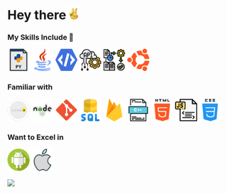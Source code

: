 # Hey there<img src="https://raw.githubusercontent.com/nyu19/nyu19/master/media/peace.gif" width="30" height="30">
<!-- <img src="https://www.codewars.com/users/nyu19/badges/large" alt="nyu19s' Codewars Badge" title="nyu19s' Codewars Badge"/> -->


### My Skills Include 💪
<p align="left">
	<img title="Intermediate Python" alt="Python" src="https://raw.githubusercontent.com/nyu19/nyu19/master/media/py.svg" width="50" height="50" />
	<img title="Intermediate Java" alt="Java" src="https://raw.githubusercontent.com/nyu19/nyu19/master/media/java.png" width="50" height="50" />
	<img title="Discord Bot Development" alt="Discord Bot Development" src="https://raw.githubusercontent.com/nyu19/nyu19/master/media/discord.png" height="50" width="50"/>
	<img title="REST APIs" alt="REST APIs" src="https://raw.githubusercontent.com/nyu19/nyu19/master/media/api.png" width="50px" height="50px">
	<img title="Automation / Web-Automation" alt="Automation" src="https://raw.githubusercontent.com/nyu19/nyu19/master/media/automation.png" width="50px" height="50px">
	<img title="Ubuntu / Linux" alt="Ubuntu" src="https://raw.githubusercontent.com/nyu19/nyu19/master/media/ubuntu.png" width="50px" height="50px">
</p>

### Familiar with

<p align="left">
	<img title="Express JS" alt="Express JS" src="https://raw.githubusercontent.com/nyu19/nyu19/master/media/express.png" width="50" height="50" />
	<img title="Node JS" alt="Node JS" src="https://raw.githubusercontent.com/nyu19/nyu19/master/media/node.png" width="50" height="50" />
    	<img title="Git" alt="Git" src="https://raw.githubusercontent.com/nyu19/nyu19/master/media/git.svg" width="50" height="50" />
	<img title="SQL" alt="SQL" src="https://raw.githubusercontent.com/nyu19/nyu19/master/media/sql.svg" width="50" height="50" />	
	<img title="Firebase" alt="Firebase" src="https://raw.githubusercontent.com/nyu19/nyu19/master/media/firebase.svg" width="50" height="50" />
	<img title="C++" alt="C++" src="https://raw.githubusercontent.com/nyu19/nyu19/master/media/cpp.svg" width="50" height="50" />
	<img title="HTML" alt="HTML" src="https://raw.githubusercontent.com/nyu19/nyu19/master/media/html.svg" width="50" height="50" />
	<img title="Js" alt="Js" src="https://raw.githubusercontent.com/nyu19/nyu19/master/media/js.svg" width="50" height="50" />
	<img title="CSS" alt="CSS" src="https://raw.githubusercontent.com/nyu19/nyu19/master/media/css.svg" width="50" height="50" />

</p>

### Want to Excel in 

<p align="left">
	<img title="Android" alt="Android" src="https://raw.githubusercontent.com/nyu19/nyu19/master/media/android.svg" width="50" height="50" />
	<img title="IOS Development" alt="IOS" src="https://raw.githubusercontent.com/nyu19/nyu19/master/media/apple.svg" width="50" height="50" />
	
</p>


<img align="center" src="https://github-readme-stats.vercel.app/api/top-langs/?username=nyu19&layout=compact&theme=onedark" />
<!-- <img title="Quote" alt="Quote" src="https://raw.githubusercontent.com/nyu19/nyu19/master/media/carbon.svg" /> -->
